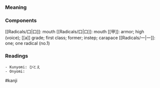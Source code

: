 ### Meaning



### Components

[[Radicals/口|口]]: mouth [[Radicals/口|口]]: mouth [[甲]]: armor; high (voice); [[a]] grade; first class; former; instep; carapace [[Radicals/一|一]]: one; one radical (no.1)

### Readings

```
- Kunyomi: ひとえ
- Onyomi: 
```

#kanji
